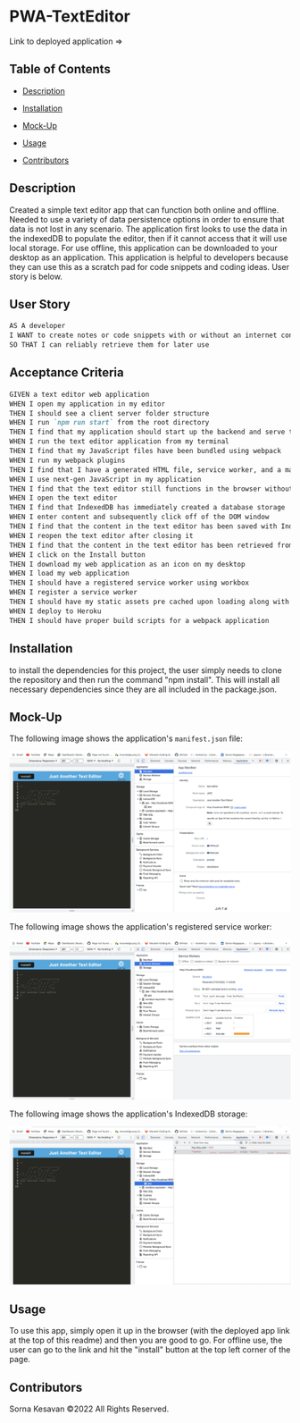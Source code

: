 # PWA-TextEditor
Link to deployed application => 
  
## Table of Contents
- [Description](#description)

- [Installation](#installation)

- [Mock-Up](#Mock-Up)

- [Usage](#usage)

- [Contributors](#contributors)

## Description
Created a simple text editor app that can function both online and offline. Needed to use a variety of data persistence options in order to ensure that data is not lost in any scenario. The application first looks to use the data in the indexedDB to populate the editor, then if it cannot access that it will use local storage. For use offline, this application can be downloaded to your desktop as an application. This application is helpful to developers because they can use this as a scratch pad for code snippets and coding ideas. User story is below. 
  
## User Story

```md
AS A developer
I WANT to create notes or code snippets with or without an internet connection
SO THAT I can reliably retrieve them for later use
```

## Acceptance Criteria

```md
GIVEN a text editor web application
WHEN I open my application in my editor
THEN I should see a client server folder structure
WHEN I run `npm run start` from the root directory
THEN I find that my application should start up the backend and serve the client
WHEN I run the text editor application from my terminal
THEN I find that my JavaScript files have been bundled using webpack
WHEN I run my webpack plugins
THEN I find that I have a generated HTML file, service worker, and a manifest file
WHEN I use next-gen JavaScript in my application
THEN I find that the text editor still functions in the browser without errors
WHEN I open the text editor
THEN I find that IndexedDB has immediately created a database storage
WHEN I enter content and subsequently click off of the DOM window
THEN I find that the content in the text editor has been saved with IndexedDB
WHEN I reopen the text editor after closing it
THEN I find that the content in the text editor has been retrieved from our IndexedDB
WHEN I click on the Install button
THEN I download my web application as an icon on my desktop
WHEN I load my web application
THEN I should have a registered service worker using workbox
WHEN I register a service worker
THEN I should have my static assets pre cached upon loading along with subsequent pages and static assets
WHEN I deploy to Heroku
THEN I should have proper build scripts for a webpack application
```
  
## Installation
to install the dependencies for this project, the user simply needs to clone the repository and then run the command "npm install". This will install all necessary dependencies since they are all included in the package.json. 

## Mock-Up

The following image shows the application's `manifest.json` file:

![Demonstration of the finished Unit 19 Homework with a manifest file in the browser.](./Assets/Manifest.png)

The following image shows the application's registered service worker:

![Demonstration of the finished Unit 19 Homework with a registered service worker in the browser.](./Assets/Service-Worker.png)

The following image shows the application's IndexedDB storage:

![Demonstration of the finished Unit 19 Homework with a IndexedDB storage named 'jate' in the browser.](./Assets/idb-storage.png)

## Usage
To use this app, simply open it up in the browser (with the deployed app link at the top of this readme) and then you are good to go. For offline use, the user can go to the link and hit the "install" button at the top left corner of the page. 

## Contributors
Sorna Kesavan ©2022 All Rights Reserved.